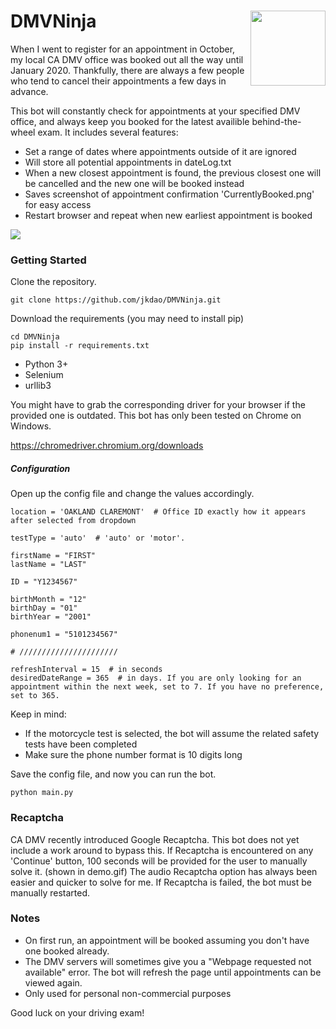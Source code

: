 # DMVNinja <img align="right" width="120" height="120" src="https://i.imgur.com/PxWPHrX.png">

When I went to register for an appointment in October, my local CA DMV office was booked out all the way until January 2020. Thankfully, there are always a few people who tend to cancel their appointments a few days in advance.

This bot will constantly check for appointments at your specified DMV office, and always keep you booked for the latest availible behind-the-wheel exam. It includes several features:

* Set a range of dates where appointments outside of it are ignored
* Will store all potential appointments in dateLog.txt
* When a new closest appointment is found, the previous closest one will be cancelled and the new one will be booked instead
* Saves screenshot of appointment confirmation 'CurrentlyBooked.png' for easy access
* Restart browser and repeat when new earliest appointment is booked

![](demo.gif)



### Getting Started

Clone the repository.

```
git clone https://github.com/jkdao/DMVNinja.git
```
Download the requirements (you may need to install pip)
```
cd DMVNinja
pip install -r requirements.txt
```

* Python 3+
* Selenium
* urllib3

You might have to grab the corresponding driver for your browser if the provided one is outdated. This bot has only been tested on Chrome on Windows.

https://chromedriver.chromium.org/downloads


##### Configuration

Open up the config file and change the values accordingly. 

```
location = 'OAKLAND CLAREMONT'  # Office ID exactly how it appears after selected from dropdown

testType = 'auto'  # 'auto' or 'motor'. 

firstName = "FIRST"
lastName = "LAST"

ID = "Y1234567"

birthMonth = "12"
birthDay = "01"
birthYear = "2001"

phonenum1 = "5101234567"

# //////////////////////

refreshInterval = 15  # in seconds
desiredDateRange = 365  # in days. If you are only looking for an appointment within the next week, set to 7. If you have no preference, set to 365.

```

Keep in mind:
* If the motorcycle test is selected, the bot will assume the related safety tests have been completed
* Make sure the phone number format is 10 digits long

Save the config file, and now you can run the bot.
```
python main.py
```

### Recaptcha

CA DMV recently introduced Google Recaptcha. This bot does not yet include a work around to bypass this. If Recaptcha is encountered on any 'Continue' button, 100 seconds will be provided for the user to manually solve it. (shown in demo.gif) The audio Recaptcha option has always been easier and quicker to solve for me. If Recaptcha is failed, the bot must be manually restarted.

### Notes

* On first run, an appointment will be booked assuming you don't have one booked already.
* The DMV servers will sometimes give you a "Webpage requested not available" error. The bot will refresh the page until appointments can be viewed again.
* Only used for personal non-commercial purposes


Good luck on your driving exam!



